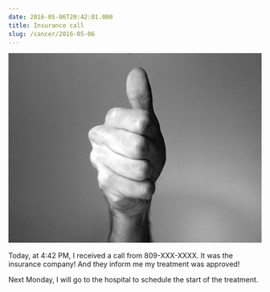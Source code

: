 ```yaml
---
date: 2016-05-06T20:42:01.000
title: Insurance call
slug: /cancer/2016-05-06
---
```


![Thumbs up](/images/cancer/o6xwf1XCcd1vsn3evo1.jpg)

Today, at 4:42 PM, I received a call from 809-XXX-XXXX. It was the insurance company! And they inform me my treatment was approved!

Next Monday, I will go to the hospital to schedule the start of the treatment.
